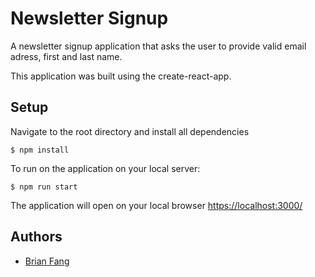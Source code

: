 # Newsletter Signup
A newsletter signup application that asks the user to provide valid email adress, first and last name.

This application was built using the create-react-app.

## Setup 

Navigate to the root directory and install all dependencies
````
$ npm install
````
To run on the application on your local server:
````
$ npm run start
````
The application will open on your local browser [https://localhost:3000/](https://localhost:3000/)

## Authors
* [Brian Fang](https://github.com/bfang212)
